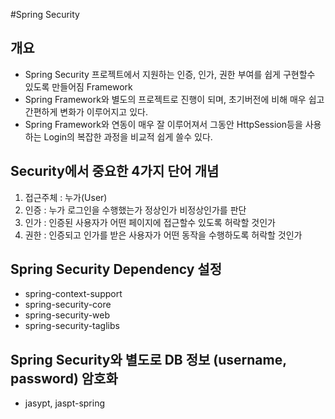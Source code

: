 #Spring Security

## 개요

* Spring Security 프로젝트에서 지원하는 인증, 인가, 권한 부여를 쉽게
	구현할수 있도록 만들어짐 Framework
* Spring Framework와 별도의 프로젝트로 진행이 되며, 초기버전에 비해 매우
	쉽고 간편하게 변화가 이루어지고 있다.
* Spring Framework와 연동이 매우 잘 이루어져서 그동안 HttpSession등을
	사용하는 Login의 복잡한 과정을 비교적 쉽게 쓸수 있다.

## Security에서 중요한 4가지 단어 개념

1. 접근주체 : 누가(User)
2. 인증 : 누가 로그인을 수행했는가 정상인가 비정상인가를 판단
3. 인가 : 인증된 사용자가 어떤 페이지에 접근할수 있도록 허락할 것인가
4. 권한 : 인증되고 인가를 받은 사용자가 어떤 동작을 수행하도록 허락할 것인가
	
## Spring Security Dependency 설정

* spring-context-support
* spring-security-core
* spring-security-web
* spring-security-taglibs


## Spring Security와 별도로 DB 정보 (username, password) 암호화
* jasypt, jaspt-spring 